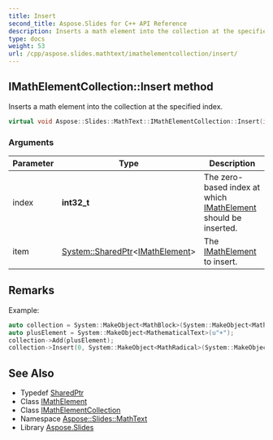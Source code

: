```yaml
---
title: Insert
second_title: Aspose.Slides for C++ API Reference
description: Inserts a math element into the collection at the specified index.
type: docs
weight: 53
url: /cpp/aspose.slides.mathtext/imathelementcollection/insert/
---
```

## IMathElementCollection::Insert method


Inserts a math element into the collection at the specified index.

```cpp
virtual void Aspose::Slides::MathText::IMathElementCollection::Insert(int32_t index, System::SharedPtr<IMathElement> item)=0
```


### Arguments

| Parameter | Type | Description |
| --- | --- | --- |
| index | **int32_t** | The zero-based index at which [IMathElement](../../imathelement/) should be inserted. |
| item | [System::SharedPtr](../../../system/sharedptr/)\<[IMathElement](../../imathelement/)\> | The [IMathElement](../../imathelement/) to insert. |
## Remarks



Example: 
```cpp
auto collection = System::MakeObject<MathBlock>(System::MakeObject<MathematicalText>(u"x"));
auto plusElement = System::MakeObject<MathematicalText>(u"+");
collection->Add(plusElement);
collection->Insert(0, System::MakeObject<MathRadical>(System::MakeObject<MathematicalText>(u"x"), System::MakeObject<MathematicalText>(u"3")));
```

## See Also

* Typedef [SharedPtr](../../../system/sharedptr/)
* Class [IMathElement](../../imathelement/)
* Class [IMathElementCollection](../)
* Namespace [Aspose::Slides::MathText](../../)
* Library [Aspose.Slides](../../../)
